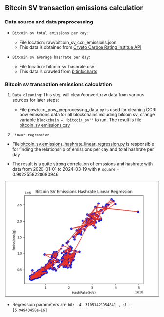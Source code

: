 ## Bitcoin SV transaction emissions calculation

### Data source and data preprocessing

- `Bitcoin sv total emissions per day`:
    + File location: raw/bitcoin_sv_ccri_emissions.json
    + This data is obtained from [Crypto Carbon Rating Institue API](https://docs.api.carbon-ratings.com/v2/#/)

- `Bitcoin sv average hashrate per day`:
    + File location: bitcoin_sv_hashrate.csv
    + This data is crawled from [bitinfocharts](https://bitinfocharts.com/comparison/hashrate-bsv.html)

### Bitcoin sv transaction emissions calculation

1. `Data cleaning`: This step will clean/convert raw data from various
   sources for later steps:
    - File pow/ccri_pow_preprocessing_data.py is used for cleaning CCRI pow emissions data for
      all blockchains including bitcoin sv, change variable `blockchain = 'bitcoin_sv''` to run.
      The result is file [bitcoin_sv_emissions.csv](data/bitcoin_sv_emissions.csv)

2. `Linear regression`

- File [bitcoin_sv_emissions_hashrate_linear_regression.py](bitcoin_sv_emissions_hashrate_linear_regression.py) is responsible
  for finding the relationship of emissions per day and total hashrate per day.

- The result is a quite strong correlation of emissions and hashrate with data from
  2020-01-01 to 2024-03-19 with `R square` = 0.9022558228680946

![Bitcoin SV Emissions Hashrate Linear Regression](img/bitcoin_sv_emissions_hashrate_linear_regression.png)


- Regression parameters are `b0: -41.31051423954841 , b1 : [5.94943458e-16]`












